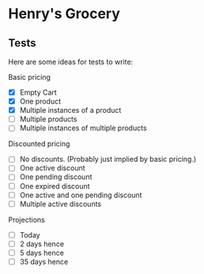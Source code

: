 # Henry's Grocery

## Tests

Here are some ideas for tests to write:

Basic pricing
- [x] Empty Cart
- [x] One product
- [x] Multiple instances of a product
- [ ] Multiple products
- [ ] Multiple instances of multiple products

Discounted pricing
- [ ] No discounts. (Probably just implied by basic pricing.)
- [ ] One active discount
- [ ] One pending discount
- [ ] One expired discount
- [ ] One active and one pending discount
- [ ] Multiple active discounts

Projections
- [ ] Today
- [ ] 2 days hence
- [ ] 5 days hence
- [ ] 35 days hence